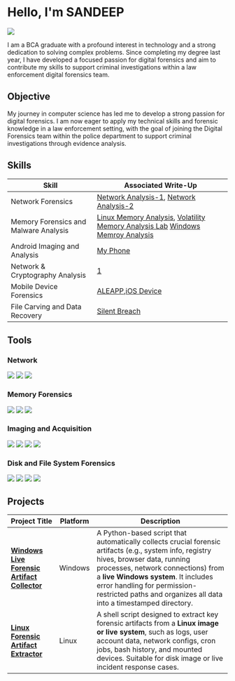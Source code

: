 # Hello, I'm SANDEEP
<a href="https://www.linkedin.com/in/sandeep-maiya-012661357"><img src="https://img.shields.io/badge/-LinkedIn-0072b1?&style=for-the-badge&logo=linkedin&logoColor=white" /></a>

I am a BCA graduate with a profound interest in technology and a strong dedication to solving complex problems. Since completing my degree last year, I have developed a focused passion for digital forensics and aim to contribute my skills to support criminal investigations within a law enforcement digital forensics team.

## Objective
My journey in computer science has led me to develop a strong passion for digital forensics. I am now eager to apply my technical skills and forensic knowledge in a law enforcement setting, with the goal of joining the Digital Forensics team within the police department to support criminal investigations through evidence analysis.

## Skills
| **Skill**                             | **Associated Write-Up**                                                                |
| ------------------------------------- | ------------------------------------------------------------------------------------- |
| Network Forensics                     | [Network Analysis-1](https://medium.com/@seenujaat68/directory-tryhackme-85d3a3d12588), [Network Analysis-2](https://medium.com/@seenujaat68/xlmrat-lab-25222a2b60e7)
| Memory Forensics and Malware Analysis | [Linux Memory Analysis](https://medium.com/@seenujaat68/profiles-tryhackme-98ef646eef95), [Volatility Memory Analysis Lab](https://github.com/volatilityfoundation/volatility3) [Windows Memroy Analysis](https://medium.com/@seenujaat68/mrrobot-lab-cyberdefenders-93d3d6cdcd06)|
| Android Imaging and Analysis             | [My Phone](https://medium.com/@seenujaat68/acquiring-and-analyzing-forensics-image-of-a-rooted-android-phone-using-magnet-axiom-b42e497fc044)                           |
| Network & Cryptography Analysis       | [1](https://medium.com/@seenujaat68/redtrails-hack-the-box-8facb0b76648)             |
| Mobile Device Forensics               | [ALEAPP](https://medium.com/@seenujaat68/the-crime-lab-cyberdefenders-7643b29039cd),[iOS Device](https://medium.com/@seenujaat68/jailbroken-lab-cyberdefenders-7a28e6140537)  |
| File Carving and Data Recovery        | [Silent Breach](https://medium.com/@seenujaat68/silent-breach-lab-faf0b67d62a9)                      |



## Tools

### Network
<div>
    <img src="https://img.shields.io/badge/-Wireshark-1679A7?&style=for-the-badge&logoColor=white" />
    <img src="https://img.shields.io/badge/-Nmap-EF3B2D?&style=for-the-badge&logo=Suricata&logoColor=white" />
    <img src="https://img.shields.io/badge/-Tcpdump-777BB4?&style=for-the-badge&logo=Zeek&logoColor=white" />
</div>

### Memory Forensics 
<div>
    <img src="https://img.shields.io/badge/-Volatility-1679A7?&style=for-the-badge&logoColor=white" />
    <img src="https://img.shields.io/badge/-Magnet RAM Capture-EF3B2D?&style=for-the-badge&logo=Suricata&logoColor=white" />
    <img src="https://img.shields.io/badge/-DumpIt-777BB4?&style=for-the-badge&logo=Zeek&logoColor=white" />
</div>

### Imaging and Acquisition
<div>
    <img src="https://img.shields.io/badge/-FTK Imager-1679A7?&style=for-the-badge&logoColor=white" />
    <img src="https://img.shields.io/badge/-Guymager-EF3B2D?&style=for-the-badge&logoColor=white" />
    <img src="https://img.shields.io/badge/-dd-777BB4?&style=for-the-badge&logoColor=white" />
    <img src="https://img.shields.io/badge/-Guymager-EF3076?&style=for-the-badge&logoColor=white" />
</div>

### Disk and File System Forensics
<div>
    <img src="https://img.shields.io/badge/-Autopsy/Sleuth Kitr-1679A7?&style=for-the-badge&logoColor=white" />
    <img src="https://img.shields.io/badge/-Magnet AXIOM-EF3B2D?&style=for-the-badge&logoColor=white" />
    <img src="https://img.shields.io/badge/-EnCase Forensic-777BB4?&style=for-the-badge&logoColor=white" />
    <img src="https://img.shields.io/badge/-FTK Imager-EF3076?&style=for-the-badge&logoColor=white" />
</div>

## Projects
| **Project Title**                            | **Platform** | **Description**                                                                                                                                                                                                                                                                                                        |
| -------------------------------------------- | ------------ | ---------------------------------------------------------------------------------------------------------------------------------------------------------------------------------------------------------------------------------------------------------------------------------------------------------------------- |
| [**Windows Live Forensic Artifact Collector**](https://github.com/Greninja143/Projects/tree/main/Windows) | Windows      | A Python-based script that automatically collects crucial forensic artifacts (e.g., system info, registry hives, browser data, running processes, network connections) from a **live Windows system**. It includes error handling for permission-restricted paths and organizes all data into a timestamped directory. |
| [**Linux Forensic Artifact Extractor**](https://github.com/Greninja143/Projects/tree/main/Linux)        | Linux        | A shell script designed to extract key forensic artifacts from a **Linux image or live system**, such as logs, user account data, network configs, cron jobs, bash history, and mounted devices. Suitable for disk image or live incident response cases.                                                              |

